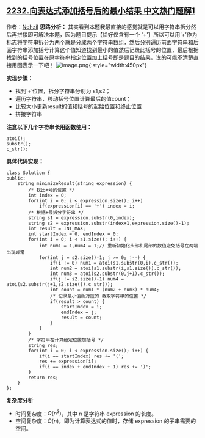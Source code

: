 ## [2232.向表达式添加括号后的最小结果 中文热门题解1](https://leetcode.cn/problems/minimize-result-by-adding-parentheses-to-expression/solutions/100000/by-nehzil-9bgg)

作者：[Nehzil](https://leetcode.cn/u/Nehzil)
**思路分析：**
其实看到本题我最直接的感觉就是可以用字符串拆分然后再拼接即可解决本题，因为题目提示【恰好仅含有一个 '+'】所以可以用‘+’作为标志将字符串拆分为两个就是分成两个字符串数组，然后分别遍历前面字符串和后面字符串添加括号计算这个值知道找到最小的值然后记录此括号的位置，最后根据找到的括号位置在原字符串指定位置加上括号即是题目的结果，说的可能不清楚直接用图表示一下吧！
![image.png](https://pic.leetcode-cn.com/1649577876-AVRhdV-image.png){:style="width:450px"}

**实现步骤：**
- 找到‘+’位置，拆分字符串分别为 s1,s2；
- 遍历字符串，移动括号位置计算最后的值count；
- 比较大小更新result的值和括号的起始位置和终止位置
- 拼接字符串

**注意以下几个字符串长用函数使用：**
```
atoi();
substr();
c_str();
```


**具体代码实现：**
```
class Solution {
public:
    string minimizeResult(string expression) {
        /* 找出+号的位置 */
        int index = 0;
        for(int i = 0; i < expression.size(); i++)
            if(expression[i] == '+') index = i;
        /* 根据+号拆分字符串 */
        string s1 = expression.substr(0,index);
        string s2 = expression.substr(index+1,expression.size()-1);
        int result = INT_MAX;
        int startIndex = 0, endIndex = 0;
        for(int i = 0; i < s1.size(); i++) {
            int num1 = 1,num4 = 1;// 重新初始化头部和尾部的数值避免括号在两端出现异常
            for(int j = s2.size()-1; j >= 0; j--) {
                if(i != 0) num1 = atoi(s1.substr(0,i).c_str()); 
                int num2 = atoi(s1.substr(i,s1.size()).c_str());
                int num3 = atoi(s2.substr(0,j+1).c_str());
                if(j != s2.size()-1) num4 = atoi(s2.substr(j+1,s2.size()).c_str());
                int count = num1 * (num2 + num3) * num4;
                /* 记录最小值所对应的 截取字符串的位置 */
                if(result > count) {
                    startIndex = i;
                    endIndex = j;
                    result = count;
                }
            }
        }
        /* 字符串在计算给定位置加括号 */
        string res;
        for(int i = 0; i < expression.size(); i++) {
            if(i == startIndex) res += '(';
            res += expression[i];
            if(i == index + endIndex + 1) res += ')';
        }
        return res;
    }
};
```
**复杂度分析**

- 时间复杂度：$O(n^3)$，其中 n 是字符串 expression 的长度。
- 空间复杂度：$O(n)$，即为计算表达式的值时，存储 expression 的子串需要的空间。
